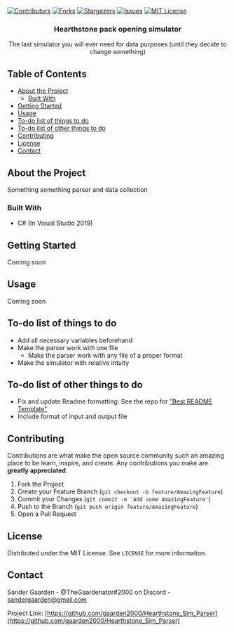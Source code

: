 <!-- PROJECT SHIELDS -->
<!--
*** I'm using markdown "reference style" links for readability.
*** Reference links are enclosed in brackets [ ] instead of parentheses ( ).
*** See the bottom of this document for the declaration of the reference variables
*** for contributors-url, forks-url, etc. This is an optional, concise syntax you may use.
*** https://www.markdownguide.org/basic-syntax/#reference-style-links
-->
[![Contributors][contributors-shield]][contributors-url]
[![Forks][forks-shield]][forks-url]
[![Stargazers][stars-shield]][stars-url]
[![Issues][issues-shield]][issues-url]
[![MIT License][license-shield]][license-url]

<p align="center">
  <h3 align="center">Hearthstone pack opening simulator</h3>

  <p align="center">
    The last simulator you will ever need for data purposes (until they decide to change something)
    <br />
 </p>
</p>

## Table of Contents

* [About the Project](#about-the-project)
  * [Built With](#built-with)
* [Getting Started](#getting-started)
* [Usage](#usage)
* [To-do list of things to do](#to-do-list-of-things-to-do)
* [To-do list of other things to do](#to-do-list-of-other-things-to-do)
* [Contributing](#contributing)
* [License](#license)
* [Contact](#contact)


## About the Project
Something something parser and data collection

### Built With
* C# (In Visual Studio 2019)


## Getting Started
Coming soon


## Usage
Coming soon


## To-do list of things to do
* Add all necessary variables beforehand
* Make the parser work with one file
  * Make the parser work with any file of a proper format
* Make the simulator with relative intuity

## To-do list of other things to do 
* Fix and update Readme formatting: See the repo for ["Best README Template"](https://github.com/othneildrew/Best-README-Template/blob/master/BLANK_README.md)
* Include format of input and output file 


## Contributing

Contributions are what make the open source community such an amazing place to be learn, inspire, and create. Any contributions you make are **greatly appreciated**.

1. Fork the Project
2. Create your Feature Branch (`git checkout -b feature/AmazingFeature`)
3. Commit your Changes (`git commit -m 'Add some AmazingFeature'`)
4. Push to the Branch (`git push origin feature/AmazingFeature`)
5. Open a Pull Request


## License

Distributed under the MIT License. See `LICENSE` for more information.


## Contact

Sander Gaarden - @TheGaardenator#2000 on Discord - sandergaarden@gmail.com

Project Link: [https://github.com/gaarden2000/Hearthstone_Sim_Parser](https://github.com/gaarden2000/Hearthstone_Sim_Parser)


<!-- MARKDOWN LINKS & IMAGES -->
<!-- https://www.markdownguide.org/basic-syntax/#reference-style-links -->
[contributors-shield]: https://img.shields.io/github/contributors/gaarden2000/Hearthstone_Sim_Parser.svg?style=flat-square
[contributors-url]: https://github.com/gaarden2000/Hearthstone_Sim_Parser/graphs/contributors
[forks-shield]: https://img.shields.io/github/forks/gaarden2000/Hearthstone_Sim_Parser.svg?style=flat-square
[forks-url]: https://github.com/gaarden2000/Hearthstone_Sim_Parser/network/members
[stars-shield]: https://img.shields.io/github/stars/gaarden2000/Hearthstone_Sim_Parser.svg?style=flat-square
[stars-url]: https://github.com/gaarden2000/Hearthstone_Sim_Parser/stargazers
[issues-shield]: https://img.shields.io/github/issues/gaarden2000/Hearthstone_Sim_Parser.svg?style=flat-square
[issues-url]: https://github.com/gaarden2000/Hearthstone_Sim_Parser/issues
[license-shield]: https://img.shields.io/github/license/gaarden2000/Hearthstone_Sim_Parser.svg?style=flat-square
[license-url]: https://github.com/gaarden2000/Hearthstone_Sim_Parser/LICENSE.md
